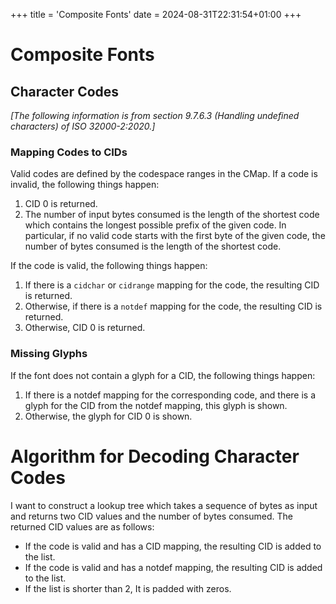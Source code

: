 +++
title = 'Composite Fonts'
date = 2024-08-31T22:31:54+01:00
+++

# Composite Fonts

## Character Codes

*\[The following information is from section 9.7.6.3 (Handling undefined characters) of ISO 32000-2:2020.\]*

### Mapping Codes to CIDs

Valid codes are defined by the codespace ranges in the CMap.  If a code is
invalid, the following things happen:

1. CID 0 is returned.
2. The number of input bytes consumed is the length of the shortest code which
   contains the longest possible prefix of the given code.  In particular, if
   no valid code starts with the first byte of the given code, the number of
   bytes consumed is the length of the shortest code.

If the code is valid, the following things happen:
1. If there is a `cidchar` or `cidrange` mapping for the code,
   the resulting CID is returned.
2. Otherwise, if there is a `notdef` mapping for the code,
   the resulting CID is returned.
3. Otherwise, CID 0 is returned.

### Missing Glyphs

If the font does not contain a glyph for a CID, the following things happen:

1. If there is a notdef mapping for the corresponding code,
   and there is a glyph for the CID from the notdef mapping, this glyph is shown.
2. Otherwise, the glyph for CID 0 is shown.


# Algorithm for Decoding Character Codes

I want to construct a lookup tree which takes a sequence of bytes as input
and returns two CID values and the number of bytes consumed.  The returned
CID values are as follows:

- If the code is valid and has a CID mapping, the resulting CID is added to the list.
- If the code is valid and has a notdef mapping, the resulting CID is added to the list.
- If the list is shorter than 2, It is padded with zeros.
